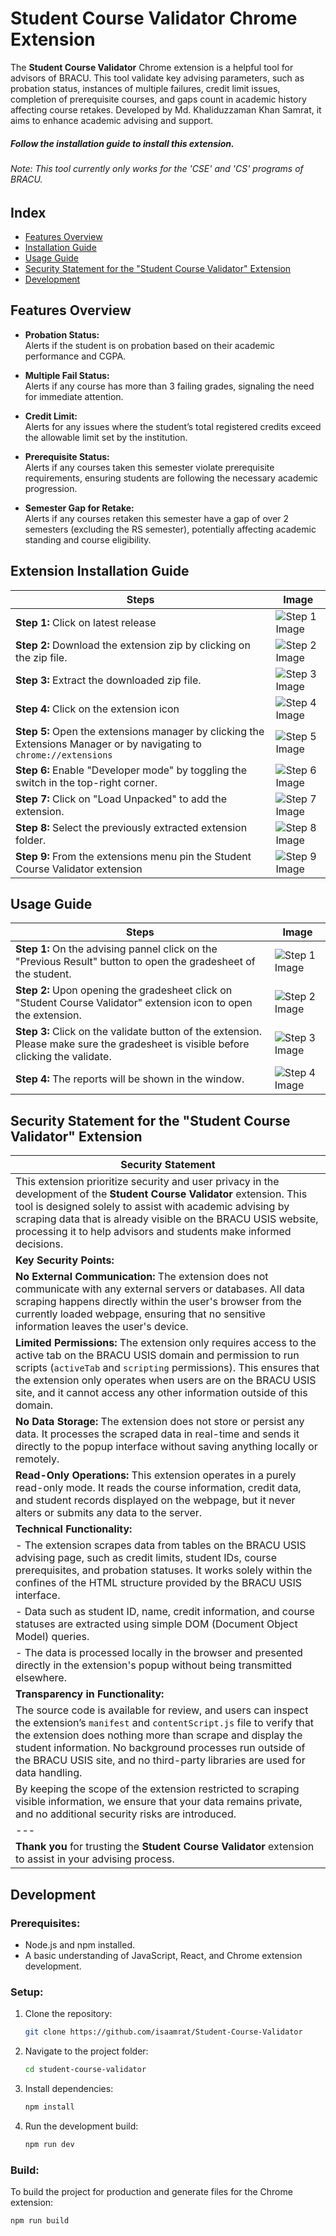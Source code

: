 # Student Course Validator Chrome Extension

The **Student Course Validator** Chrome extension is a helpful tool for advisors of BRACU. This tool validate key advising parameters, such as probation status, instances of multiple failures, credit limit issues, completion of prerequisite courses, and gaps count in academic history affecting course retakes. Developed by Md. Khaliduzzaman Khan Samrat, it aims to enhance academic advising and support. 

##### Follow the installation guide to install this extension.
###### Note: This tool currently only works for the 'CSE' and 'CS' programs of BRACU.

## Index

  - [Features Overview](#features-overview)
  - [Installation Guide](#extension-installation-guide)
  - [Usage Guide](#usage-guide)
  - [Security Statement for the "Student Course Validator" Extension](#security-statement-for-the-student-course-validator-extension)
  - [Development](#development)

## Features Overview

- **Probation Status:**  
  Alerts if the student is on probation based on their academic performance and CGPA.

- **Multiple Fail Status:**  
  Alerts if any course has more than 3 failing grades, signaling the need for immediate attention.

- **Credit Limit:**  
  Alerts for any issues where the student’s total registered credits exceed the allowable limit set by the institution.

- **Prerequisite Status:**  
  Alerts if any courses taken this semester violate prerequisite requirements, ensuring students are following the necessary academic progression.

- **Semester Gap for Retake:**  
  Alerts if any courses retaken this semester have a gap of over 2 semesters (excluding the RS semester), potentially affecting academic standing and course eligibility.

## Extension Installation Guide

| **Steps**                              | **Image**                     |
|----------------------------------------|--------------------------------|
| **Step 1:** Click on latest release | ![Step 1 Image](./src/assets/tutorial/1.jpg) |
| **Step 2:** Download the extension zip by clicking on the zip file. | ![Step 2 Image](./src/assets/tutorial/2.jpg) |
| **Step 3:** Extract the downloaded zip file. | ![Step 3 Image](./src/assets/tutorial/3.jpg) |
| **Step 4:** Click on the extension icon | ![Step 4 Image](./src/assets/tutorial/4.jpg) |
| **Step 5:** Open the extensions manager by clicking the Extensions Manager or by navigating to `chrome://extensions` | ![Step 5 Image](./src/assets/tutorial/5.jpg) |
| **Step 6:** Enable "Developer mode" by toggling the switch in the top-right corner. | ![Step 6 Image](./src/assets/tutorial/6.jpg) |
| **Step 7:** Click on "Load Unpacked" to add the extension. | ![Step 7 Image](./src/assets/tutorial/7.jpg) |
| **Step 8:** Select the previously extracted extension folder. | ![Step 8 Image](./src/assets/tutorial/8.jpg) |
| **Step 9:** From the extensions menu pin the Student Course Validator extension | ![Step 9 Image](./src/assets/tutorial/10.jpg) |


## Usage Guide

| **Steps**                              | **Image**                     |
|----------------------------------------|--------------------------------|
| **Step 1:** On the advising pannel click on the "Previous Result" button to open the gradesheet of the student. | ![Step 1 Image](./src/assets/tutorial/12.jpg) |
| **Step 2:** Upon opening the gradesheet click on "Student Course Validator" extension icon to open the extension. | ![Step 2 Image](./src/assets/tutorial/13.jpg) |
| **Step 3:** Click on the validate button of the extension. Please make sure the gradesheet is visible before clicking the validate. | ![Step 3 Image](./src/assets/tutorial/14.jpg) |
| **Step 4:** The reports will be shown in the window. | ![Step 4 Image](./src/assets/tutorial/15.jpg) |


## Security Statement for the "Student Course Validator" Extension

| **Security Statement** |
|------------------------|
| This extension prioritize security and user privacy in the development of the **Student Course Validator** extension. This tool is designed solely to assist with academic advising by scraping data that is already visible on the BRACU USIS website, processing it to help advisors and students make informed decisions. |
| **Key Security Points:** |
| **No External Communication:** The extension does not communicate with any external servers or databases. All data scraping happens directly within the user's browser from the currently loaded webpage, ensuring that no sensitive information leaves the user's device. |
| **Limited Permissions:** The extension only requires access to the active tab on the BRACU USIS domain and permission to run scripts (`activeTab` and `scripting` permissions). This ensures that the extension only operates when users are on the BRACU USIS site, and it cannot access any other information outside of this domain. |
| **No Data Storage:** The extension does not store or persist any data. It processes the scraped data in real-time and sends it directly to the popup interface without saving anything locally or remotely. |
| **Read-Only Operations:** This extension operates in a purely read-only mode. It reads the course information, credit data, and student records displayed on the webpage, but it never alters or submits any data to the server. |
| **Technical Functionality:** |
| - The extension scrapes data from tables on the BRACU USIS advising page, such as credit limits, student IDs, course prerequisites, and probation statuses. It works solely within the confines of the HTML structure provided by the BRACU USIS interface. |
| - Data such as student ID, name, credit information, and course statuses are extracted using simple DOM (Document Object Model) queries. |
| - The data is processed locally in the browser and presented directly in the extension's popup without being transmitted elsewhere. |
| **Transparency in Functionality:** |
| The source code is available for review, and users can inspect the extension’s `manifest` and `contentScript.js` file to verify that the extension does nothing more than scrape and display the student information. No background processes run outside of the BRACU USIS site, and no third-party libraries are used for data handling. |
| By keeping the scope of the extension restricted to scraping visible information, we ensure that your data remains private, and no additional security risks are introduced. |
| --- |
| **Thank you** for trusting the **Student Course Validator** extension to assist in your advising process. |



## Development

### Prerequisites:
- Node.js and npm installed.
- A basic understanding of JavaScript, React, and Chrome extension development.

### Setup:
1. Clone the repository:
    ```bash
    git clone https://github.com/isaamrat/Student-Course-Validator
    ```
2. Navigate to the project folder:
    ```bash
    cd student-course-validator
    ```
3. Install dependencies:
    ```bash
    npm install
    ```
4. Run the development build:
    ```bash
    npm run dev
    ```

### Build:
To build the project for production and generate files for the Chrome extension:

```bash
npm run build
```
